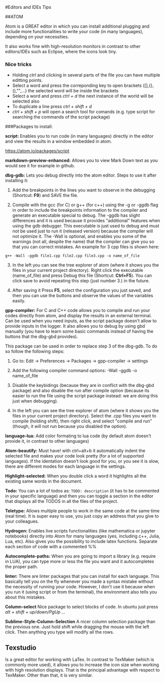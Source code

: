 #Editors and IDEs Tips

##ATOM

Atom is a GREAT editor in which you can install additional plugging and include more functionalities to write your code (in many languages), depending on your necessities.

It also works fine with high-resolution monitors in contrast to other editors/IDEs such as Eclipse, where the icons look tiny.

### Nice tricks
- Holding *ctrl* and clicking in several parts of the file you can have multiple editting points.
- Select a word and press the correponding key to open brackets ([],{},(),"",...) the selected word will be inside the brackets
- Select a word and press *ctrl + d* the next instance of the world will be selected also
- To duplicate a line press *ctrl + shift + d*
- *ctrl + shift + p* will open a search tool for comands (e.g. type script for searching the commands of the script package)

###Packages to install:

**script:** Enables you to run code (in many languages) directly in the editor and view the results in a window embedded in atom.

https://atom.io/packages/script

**markdown-preview-enhanced:** Allows you to view Mark Down text as you would see it for example in github.

**dbg-gdb:** Lets you debug directly into the atom editor. Steps to use it after installing it:

1. Add the breakpoints in the lines you want to observe in the debugging (Shortcut: **F9**) and SAVE the file.

2. Compile with the gcc (for C) or g++ (for c++) using the -g or -ggdb flag in order to include the breakpoints information to the compiler and generate an executable special to debug. The -ggdb has slight differences and it is used because it provides "additional" features when using the gdb debugger. This executable is just used to debug and must not be used just to run it (released version) because the compiler will not optimize it. The -Wall is optional, and enables you some of the warnings (not all, despite the name) that the compiler can give you so that you can correct mistakes. An example for 3 cpp files is shown here:

``g++ -Wall -ggdb file1.cpp file2.cpp file3.cpp -o name_of_file``

3. In the left you can see the tree explorer of atom (where it shows you the files in your current project directory). Right click the executable (name_of_file) and press Debug this file (Shortcut: **Ctrl+F5**). You can click save to avoid repeating this step (just number 3.) in the future.

4. After saving it Press **F5**, select the configuration you just saved, and then you can use the buttons and observe the values of the variables easily.

**gpp-compiler:** For C and C++ code allows you to compile and run your codes directly from atom, and display the results in an external terminal. Can be used when you need inputs, as the script package doesn't allow to provide inputs in the logger. It also allows you to debug by using gbd manually (you have to learn some basic commands instead of having the buttons that the dbg-gbd provides).

This package can be used in order to replace step 3 of the dbg-gdb. To do so follow the following steps:

1. Go to: Edit -> Preferences -> Packages -> gpp-compiler -> settings

2. Add the following compiler command options: -Wall -ggdb -o name_of_file

3. Disable the keybidings (because they are in conflict with the dbg-gbd package) and also disable the run after compile option (because its easier to run the file using the script package instead: we are doing this just when debugging).

4. In the left you can see the tree explorer of atom (where it shows you the files in your current project directory). Select the .cpp files you want to compile (holding shift), then right click, and select "compile and run" (though, it will not run because you disabled the option).


**language-lua:** Add color formating to lua code (by default atom doesn't provide it, in contrast to other languages)

**Atom-beautify:** Must have! with ctrl+alt+b it automatically indent the selected file and makes your code look pretty (for a lot of supported languages). If the identation doesn't look good for you, or you see it is slow, there are different modes for each language in the settings.

**Highlight-selected:** When you double click a word it highlights all the existing same words in the document.

**Todo:** You can a lot of todos as:  ``TODO: description`` (it has to be commented in your specific language) and then you can toggle a section in the editor that displays all the TODOS in all the files of the project.

**Teletype:** Allows multiple people to work in the same code at the same time (real time). It is super easy to use, you just copy an address that you give to your colleagues.

**Hydrogen:** Enables live scripts functionalities (like mathematica or jupyter notebooks) directly into Atom for many languages (yes, including c++, Julia, Lua, etc). Also gives you the possibility to include latex functions. Separate each section of code with a commented %%

**Autocomplete-paths:** When you are going to import a library (e.g. require in LUA), you can type more or less the file you want and it autocompletes the proper path.

**linter:** There are linter packages that you can install for each language. This basically tell you on the fly whenever you made a syntax mistake without the necessity of running your code. However, I don't use it because when you run it (using script or from the terminal), the environment also tells you about this mistakes.

**Column-select** Nice package to select blocks of code. In ubuntu just press *alt + shift + up/down/PgUp ...*

**Sublime-Style-Column-Selection** A nicer column selection package than the previous one. Just hold shift while dragging the mouse with the left click. Then anything you type will modify all the rows. 


## Texstudio

Is a great editor for working with LaTex. In contrast to TexMaker (which is commonly more used), it allows you to increase the icon size when working with high resolution displays. That is the principal advantage with respect to TexMaker. Other than that, it is very similar.
